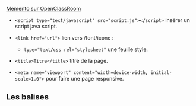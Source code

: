 [Memento sur OpenClassRoom](https://openclassrooms.com/fr/courses/1603881-apprenez-a-creer-votre-site-web-avec-html5-et-css3/1608357-memento-des-balises-html)


* `<script type="text/javascript" src="script.js"></script>` insérer un script java script.
* `<link href="url">` lien vers /font/icone :
	
  	* `type="text/css rel="stylesheet"` une feuille style.

* `<title>Titre</title>` titre de la page.
* `<meta name="viewport" content="width=device-width, initial-scale=1.0">` pour faire une page responsive.

## Les balises 
